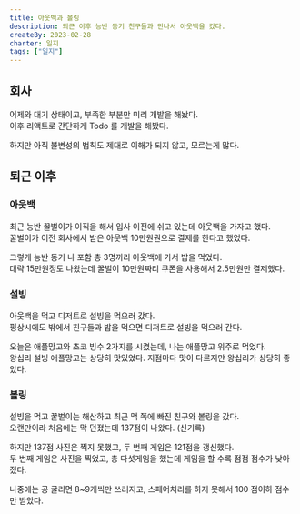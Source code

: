 ```yaml
---
title: 아웃백과 볼링
description: 퇴근 이후 능반 동기 친구들과 만나서 아웃백을 갔다.
createBy: 2023-02-28
charter: 일지
tags: ["일지"]
---
```


## 회사

어제와 대기 상태이고, 부족한 부분만 미리 개발을 해놨다.  
이후 리액트로 간단하게 Todo 를 개발을 해봤다.

하지만 아직 불변성의 법칙도 제대로 이해가 되지 않고, 모르는게 많다.

## 퇴근 이후

### 아웃백

최근 능반 꿀벌이가 이직을 해서 입사 이전에 쉬고 있는데 아웃백을 가자고 했다.  
꿀벌이가 이전 회사에서 받은 아웃백 10만원권으로 결제를 한다고 했었다.

그렇게 능반 동기 나 포함 총 3명끼리 아웃백에 가서 밥을 먹었다.  
대략 15만원정도 나왔는데 꿀벌이 10만원짜리 쿠폰을 사용해서 2.5만원만 결제했다.

### 설빙

아웃백을 먹고 디저트로 설빙을 먹으러 갔다.  
평상시에도 밖에서 친구들과 밥을 먹으면 디저트로 설빙을 먹으러 간다.

오늘은 애플망고와 초코 빙수 2가지를 시켰는데, 나는 애플망고 위주로 먹었다.  
왕십리 설빙 애플망고는 상당히 맛있었다. 지점마다 맛이 다르지만 왕십리가 상당히 좋았다.

### 볼링

설빙을 먹고 꿀벌이는 해산하고 최근 맥 쪽에 빠진 친구와 볼링을 갔다.  
오랜만이라 처음에는 막 던졌는데 137점이 나왔다. (신기록)

하지만 137점 사진은 찍지 못했고, 두 번째 게임은 121점을 갱신했다.  
두 번째 게임은 사진을 찍었고, 총 다섯게임을 했는데 게임을 할 수록 점점 점수가 낮아졌다.

나중에는 공 굴리면 8~9개씩만 쓰러지고, 스페어처리를 하지 못해서 100 점이하 점수만 받았다.
